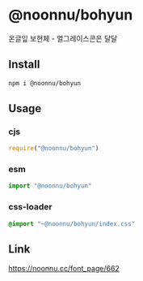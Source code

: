 # @noonnu/bohyun
온글잎 보현체 - 얼그레이스콘은 달달

## Install
```sh
npm i @noonnu/bohyun
```
## Usage
### cjs
```js
require("@noonnu/bohyun")
```
### esm
```js
import "@noonnu/bohyun"
```
### css-loader
```css
@import "~@noonnu/bohyun/index.css"
```

## Link
https://noonnu.cc/font_page/662
